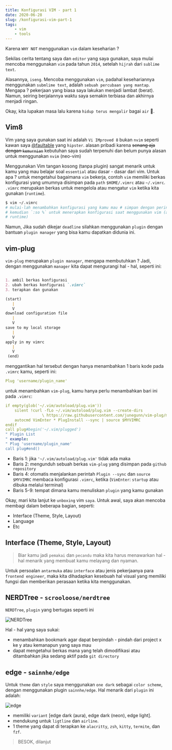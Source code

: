 ```yaml
---
title: Konfigurasi VIM - part 1
date: 2020-06-28
slug: /konfigurasi-vim-part-1
tags:
    - vim
    - tools
---
```


Karena `WHY NOT` menggunakan `vim` dalam keseharian ? 

Sekilas cerita tentang saya dan `editor` yang saya gunakan, saya mulai mencoba
menggunakan `vim` pada tahun `2014`, setelah `hijrah` dari `sublime text`. 

Alasannya, `iseng`. Mencoba menggunakan `vim`, padahal kesehariannya menggunakan
`submlime text`, adalah `sebuah percubaan yang mantap`. Mengapa ? pekerjaan yang
biasa saya lakukan menjadi lambat (berat). Namun, seiring berjalannya waktu
saya semakin terbiasa dan akhirnya menjadi ringan.

Okay, kita lupakan masa lalu karena `hidup terus mengalir` bagai `air` 🌊.

## Vim8

Vim yang saya gunakan saat ini adalah `Vi IMproved 8` bukan `nvim` seperti
kawan saya [@faultable](https://faultable.dev) yang `hipster`.  alasan pribadi
karena ~~senang aja dengan `kemurnian`~~ kebutuhan saya sudah terpenuhi dan
belum punya alasan untuk menggunakan `nvim` (neo-vim)

Menggunakan Vim tangan kosong (tanpa plugin) sangat menarik untuk kamu yang mau
belajar soal `essential` atau dasar - dasar dari vim. Untuk apa ? untuk
mengetahui bagaimana `vim` bekerja, contoh `vim` memiliki berkas konfigurasi
yang umumnya disimpan pada `path` `$HOME/.vimrc` atau `~/.vimrc`.  `.vimrc`
merupakan berkas untuk mengelola atau mengatur `vim` ketika kita gunakan
(`runtime`).

```bash
$ vim ~/.vimrc
# mulai-lah menambahkan konfigurasi yang kamu mau # simpan dengan perintah `:w`
# kemudian `:so %` untuk menerapkan konfigurasi saat menggunakan vim (apply in
# runtime)
```

Namun, Jika sudah dikejar `deadline` silahkan menggunakan `plugin` dengan
bantuan `plugin manager` yang bisa kamu dapatkan didunia ini.

## vim-plug

`vim-plug` merupakan `plugin manager`, mengapa membutuhkan ? Jadi, dengan menggunakan `manager` kita dapat mengurangi hal - hal, seperti ini:

```markdown

1. ambil berkas konfigurasi
2. ubah berkas konfigurasi `.vimrc`
3. terapkan dan gunakan

(start)
   |
   V
download configuration file
   |
   V
save to my local storage
   |
   V
apply in my vimrc 
   |
   V
 (end)
```
   
menggantikan hal tersebut dengan hanya menambahkan 1 baris kode pada `.vimrc` kamu, seperti ini:
   
```yaml
Plug 'username/plugin_name'
```
   
untuk menambahkan `vim-plug`, kamu hanya perlu menambahkan bari ini pada `.vimrc`: 
   
```yaml
if empty(glob('~/.vim/autoload/plug.vim'))
    silent !curl -fLo ~/.vim/autoload/plug.vim --create-dirs
                \ https://raw.githubusercontent.com/junegunn/vim-plug/master/plug.vim
    autocmd VimEnter * PlugInstall --sync | source $MYVIMRC
endif
call plug#begin('~/.vim/plugged')
" Plugin List
" example: 
" Plug 'username/plugin_name'
call plug#end()
```
   
* Baris 1: jika `'~/.vim/autoload/plug.vim'` tidak ada maka
* Baris 2: mengunduh sebuah berkas `vim-plug` yang disimpan pada `github repository`
* Baris 4: otomatis menjalankan perintah `Plugin --sync` dan `source $MYVIMRC` membaca konfigurasi `.vimrc`, ketika (`VimEnter`: `startup` atau dibuka melalui terminal)
* Baris 5-9: tempat dimana kamu menuliskan `plugin` yang kamu gunakan
   
   
Okay, mari kita lanjut ke `unboxing` vim `saya`.
Untuk awal, saya akan mencoba membagi dalam beberapa bagian, seperti:
   
* Interface (Theme, Style, Layout)
* Language 
* Etc

## Interface (Theme, Style, Layout) 

> Biar kamu jadi `pemakai` dan `pecandu` maka kita harus menawarkan hal - hal menarik yang membuat kamu melayang dan nyaman.
   
Untuk persoalan `antarmuka` atau `interface` atau jenis pekerjaanya para `frontend engineer`, maka kita dihadapkan kesebuah hal visual yang memiliki fungsi dan memberikan perasaan ketika kita menggunakan.
   

## NERDTree - `scrooloose/nerdtree` 
`NERDTree`, `plugin` yang bertugas seperti ini 
   
   
![NERDTree](/images/vim-nerdtree.png)
   

Hal - hal yang saya sukai:
* menambahkan bookmark agar dapat berpindah - pindah dari project x ke y atau kemanapun yang saya mau
* dapat mengetahui berkas mana yang telah dimodifikasi atau ditambahkan jika sedang aktif pada `git directory`
   

## edge - `sainnhe/edge`
Untuk `theme` dan `style` saya menggunakan `one dark` sebagai `color scheme`, dengan menggunakan plugin `sainnhe/edge`.
Hal menarik dari `plugin` ini adalah:
   

![edge](/images/sainhe-edge.png)

   
* memiliki `variant` [edge dark (aura), edge dark (neon),  edge light].
* mendukung untuk `ligtline` dan `airline`.
* 1 theme yang dapat di terapkan ke `alacritty`, `zsh`, `kitty`, `termite`, dan `fzf`.
   

> BESOK, dilanjut
